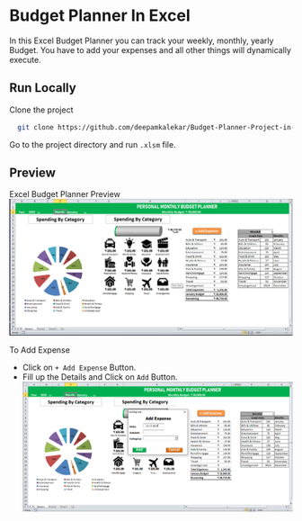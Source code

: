 
# Budget Planner In Excel

In this Excel Budget Planner you can track your weekly, monthly, yearly
Budget. You have to add your expenses and all other things will 
dynamically execute.


## Run Locally

Clone the project

```bash
  git clone https://github.com/deepamkalekar/Budget-Planner-Project-in-Excel.git
```

Go to the project directory and run ``` .xlsm ``` file.


  
## Preview
Excel Budget Planner Preview
![Budget Planner](https://github.com/deepamkalekar/Budget-Planner-Project-in-Excel/blob/master/budget-planner.png)

To Add Expense
- Click on ``` + Add Expense ``` Button.
- Fill up the Details and Click on ``` Add ``` Button.
![Budget Planner](https://github.com/deepamkalekar/Budget-Planner-Project-in-Excel/blob/master/add-expense.png)

  
